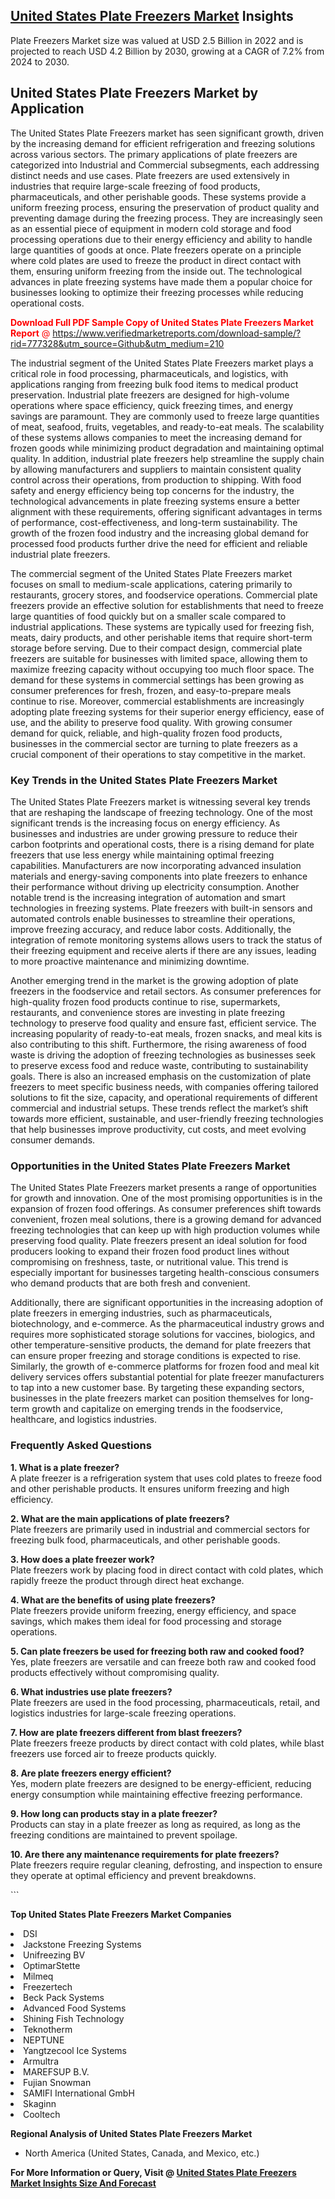 <h2><a href="https://www.verifiedmarketreports.com/download-sample/?rid=777328&amp;utm_source=Github&amp;utm_medium=210" target="_blank">United States Plate Freezers Market</a> Insights</h2><p>Plate Freezers Market size was valued at USD 2.5 Billion in 2022 and is projected to reach USD 4.2 Billion by 2030, growing at a CAGR of 7.2% from 2024 to 2030.</p><p><h2>United States Plate Freezers Market by Application</h2><p>The United States Plate Freezers market has seen significant growth, driven by the increasing demand for efficient refrigeration and freezing solutions across various sectors. The primary applications of plate freezers are categorized into Industrial and Commercial subsegments, each addressing distinct needs and use cases. Plate freezers are used extensively in industries that require large-scale freezing of food products, pharmaceuticals, and other perishable goods. These systems provide a uniform freezing process, ensuring the preservation of product quality and preventing damage during the freezing process. They are increasingly seen as an essential piece of equipment in modern cold storage and food processing operations due to their energy efficiency and ability to handle large quantities of goods at once. Plate freezers operate on a principle where cold plates are used to freeze the product in direct contact with them, ensuring uniform freezing from the inside out. The technological advances in plate freezing systems have made them a popular choice for businesses looking to optimize their freezing processes while reducing operational costs.</p><p><p><span class=""><span style="color: #ff0000;"><strong>Download Full PDF Sample Copy of United States Plate Freezers Market Report</strong> @ </span><a href="https://www.verifiedmarketreports.com/download-sample/?rid=777328&amp;utm_source=Github&amp;utm_medium=210" target="_blank">https://www.verifiedmarketreports.com/download-sample/?rid=777328&amp;utm_source=Github&amp;utm_medium=210</a></span></p></p><p>The industrial segment of the United States Plate Freezers market plays a critical role in food processing, pharmaceuticals, and logistics, with applications ranging from freezing bulk food items to medical product preservation. Industrial plate freezers are designed for high-volume operations where space efficiency, quick freezing times, and energy savings are paramount. They are commonly used to freeze large quantities of meat, seafood, fruits, vegetables, and ready-to-eat meals. The scalability of these systems allows companies to meet the increasing demand for frozen goods while minimizing product degradation and maintaining optimal quality. In addition, industrial plate freezers help streamline the supply chain by allowing manufacturers and suppliers to maintain consistent quality control across their operations, from production to shipping. With food safety and energy efficiency being top concerns for the industry, the technological advancements in plate freezing systems ensure a better alignment with these requirements, offering significant advantages in terms of performance, cost-effectiveness, and long-term sustainability. The growth of the frozen food industry and the increasing global demand for processed food products further drive the need for efficient and reliable industrial plate freezers.</p><p>The commercial segment of the United States Plate Freezers market focuses on small to medium-scale applications, catering primarily to restaurants, grocery stores, and foodservice operations. Commercial plate freezers provide an effective solution for establishments that need to freeze large quantities of food quickly but on a smaller scale compared to industrial applications. These systems are typically used for freezing fish, meats, dairy products, and other perishable items that require short-term storage before serving. Due to their compact design, commercial plate freezers are suitable for businesses with limited space, allowing them to maximize freezing capacity without occupying too much floor space. The demand for these systems in commercial settings has been growing as consumer preferences for fresh, frozen, and easy-to-prepare meals continue to rise. Moreover, commercial establishments are increasingly adopting plate freezing systems for their superior energy efficiency, ease of use, and the ability to preserve food quality. With growing consumer demand for quick, reliable, and high-quality frozen food products, businesses in the commercial sector are turning to plate freezers as a crucial component of their operations to stay competitive in the market.</p><h3>Key Trends in the United States Plate Freezers Market</h3><p>The United States Plate Freezers market is witnessing several key trends that are reshaping the landscape of freezing technology. One of the most significant trends is the increasing focus on energy efficiency. As businesses and industries are under growing pressure to reduce their carbon footprints and operational costs, there is a rising demand for plate freezers that use less energy while maintaining optimal freezing capabilities. Manufacturers are now incorporating advanced insulation materials and energy-saving components into plate freezers to enhance their performance without driving up electricity consumption. Another notable trend is the increasing integration of automation and smart technologies in freezing systems. Plate freezers with built-in sensors and automated controls enable businesses to streamline their operations, improve freezing accuracy, and reduce labor costs. Additionally, the integration of remote monitoring systems allows users to track the status of their freezing equipment and receive alerts if there are any issues, leading to more proactive maintenance and minimizing downtime.</p><p>Another emerging trend in the market is the growing adoption of plate freezers in the foodservice and retail sectors. As consumer preferences for high-quality frozen food products continue to rise, supermarkets, restaurants, and convenience stores are investing in plate freezing technology to preserve food quality and ensure fast, efficient service. The increasing popularity of ready-to-eat meals, frozen snacks, and meal kits is also contributing to this shift. Furthermore, the rising awareness of food waste is driving the adoption of freezing technologies as businesses seek to preserve excess food and reduce waste, contributing to sustainability goals. There is also an increased emphasis on the customization of plate freezers to meet specific business needs, with companies offering tailored solutions to fit the size, capacity, and operational requirements of different commercial and industrial setups. These trends reflect the market’s shift towards more efficient, sustainable, and user-friendly freezing technologies that help businesses improve productivity, cut costs, and meet evolving consumer demands.</p><h3>Opportunities in the United States Plate Freezers Market</h3><p>The United States Plate Freezers market presents a range of opportunities for growth and innovation. One of the most promising opportunities is in the expansion of frozen food offerings. As consumer preferences shift towards convenient, frozen meal solutions, there is a growing demand for advanced freezing technologies that can keep up with high production volumes while preserving food quality. Plate freezers present an ideal solution for food producers looking to expand their frozen food product lines without compromising on freshness, taste, or nutritional value. This trend is especially important for businesses targeting health-conscious consumers who demand products that are both fresh and convenient.</p><p>Additionally, there are significant opportunities in the increasing adoption of plate freezers in emerging industries, such as pharmaceuticals, biotechnology, and e-commerce. As the pharmaceutical industry grows and requires more sophisticated storage solutions for vaccines, biologics, and other temperature-sensitive products, the demand for plate freezers that can ensure proper freezing and storage conditions is expected to rise. Similarly, the growth of e-commerce platforms for frozen food and meal kit delivery services offers substantial potential for plate freezer manufacturers to tap into a new customer base. By targeting these expanding sectors, businesses in the plate freezers market can position themselves for long-term growth and capitalize on emerging trends in the foodservice, healthcare, and logistics industries.</p><h3>Frequently Asked Questions</h3><p><b>1. What is a plate freezer?</b><br> A plate freezer is a refrigeration system that uses cold plates to freeze food and other perishable products. It ensures uniform freezing and high efficiency.</p><p><b>2. What are the main applications of plate freezers?</b><br> Plate freezers are primarily used in industrial and commercial sectors for freezing bulk food, pharmaceuticals, and other perishable goods.</p><p><b>3. How does a plate freezer work?</b><br> Plate freezers work by placing food in direct contact with cold plates, which rapidly freeze the product through direct heat exchange.</p><p><b>4. What are the benefits of using plate freezers?</b><br> Plate freezers provide uniform freezing, energy efficiency, and space savings, which makes them ideal for food processing and storage operations.</p><p><b>5. Can plate freezers be used for freezing both raw and cooked food?</b><br> Yes, plate freezers are versatile and can freeze both raw and cooked food products effectively without compromising quality.</p><p><b>6. What industries use plate freezers?</b><br> Plate freezers are used in the food processing, pharmaceuticals, retail, and logistics industries for large-scale freezing operations.</p><p><b>7. How are plate freezers different from blast freezers?</b><br> Plate freezers freeze products by direct contact with cold plates, while blast freezers use forced air to freeze products quickly.</p><p><b>8. Are plate freezers energy efficient?</b><br> Yes, modern plate freezers are designed to be energy-efficient, reducing energy consumption while maintaining effective freezing performance.</p><p><b>9. How long can products stay in a plate freezer?</b><br> Products can stay in a plate freezer as long as required, as long as the freezing conditions are maintained to prevent spoilage.</p><p><b>10. Are there any maintenance requirements for plate freezers?</b><br> Plate freezers require regular cleaning, defrosting, and inspection to ensure they operate at optimal efficiency and prevent breakdowns.</p>```</p><p><strong>Top United States Plate Freezers Market Companies</strong></p><div data-test-id=""><p><li>DSI</li><li> Jackstone Freezing Systems</li><li> Unifreezing BV</li><li> OptimarStette</li><li> Milmeq</li><li> Freezertech</li><li> Beck Pack Systems</li><li> Advanced Food Systems</li><li> Shining Fish Technology</li><li> Teknotherm</li><li> NEPTUNE</li><li> Yangtzecool Ice Systems</li><li> Armultra</li><li> MAREFSUP B.V.</li><li> Fujian Snowman</li><li> SAMIFI International GmbH</li><li> Skaginn</li><li> Cooltech</li></p><div><strong>Regional Analysis of&nbsp;United States Plate Freezers Market</strong></div><ul><li dir="ltr"><p dir="ltr">North America&nbsp;(United States, Canada, and Mexico, etc.)</p></li></ul><p><strong>For More Information or Query, Visit @&nbsp;</strong><strong><a href="https://www.verifiedmarketreports.com/product/plate-freezers-market/?utm_source=Github&amp;utm_medium=210" target="_blank">United States Plate Freezers Market Insights Size And Forecast</a></strong></p></div>
